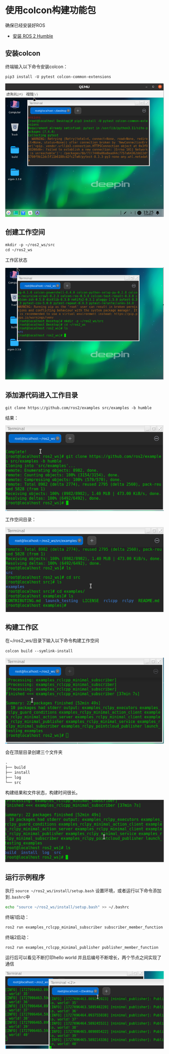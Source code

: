 # 使用colcon构建功能包
确保已经安装好ROS
 - [安装 ROS 2 Humble](../installation/install-ros-humble.md)
## 安装colcon 
终端输入以下命令安装colcon：

```
pip3 install -U pytest colcon-common-extensions
```
![安装效果_pip3成功](src/2.png)

## 创建工作空间
```
mkdir -p ~/ros2_ws/src
cd ~/ros2_ws
```

工作区状态

![工作区状态截图](src/4.png)

## 添加源代码进入工作目录

`git clone https://github.com/ros2/examples src/examples -b humble`

结果：

![git_clone结果](src/5.png)

工作空间目录：

![文件状态截图](src/6.png)


## 构建工作区
在~/ros2_ws/目录下输入以下命令构建工作空间

`colcon build --symlink-install`

![构建工作区截图](src/7.png)

会在顶层目录创建三个文件夹

```text
.
├── build
├── install
├── log
└── src
```

构建结果和文件状态，构建时间很长。

![构建后文件状态](src/8.png)
	

## 运行示例程序
执行 `source ~/ros2_ws/install/setup.bash` 设置环境，或者运行以下命令添加到`.bashrc`中

```bash
echo "source ~/ros2_ws/install/setup.bash" >> ~/.bashrc
```


终端1启动：
```
ros2 run examples_rclcpp_minimal_subscriber subscriber_member_function
```

终端2启动：

```
ros2 run examples_rclcpp_minimal_publisher publisher_member_function
```

运行后可以看见不断打印hello world 并且后编号不断增长，两个节点之间实现了通信

![运行效果截图](src/10.png)



